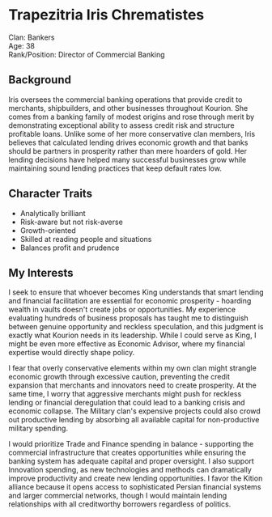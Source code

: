 # Trapezitria Iris Chrematistes

Clan: Bankers  
Age: 38  
Rank/Position: Director of Commercial Banking  

## Background

Iris oversees the commercial banking operations that provide credit to merchants, shipbuilders, and other businesses throughout Kourion. She comes from a banking family of modest origins and rose through merit by demonstrating exceptional ability to assess credit risk and structure profitable loans. Unlike some of her more conservative clan members, Iris believes that calculated lending drives economic growth and that banks should be partners in prosperity rather than mere hoarders of gold. Her lending decisions have helped many successful businesses grow while maintaining sound lending practices that keep default rates low.

## Character Traits

- Analytically brilliant
- Risk-aware but not risk-averse
- Growth-oriented
- Skilled at reading people and situations
- Balances profit and prudence

## My Interests

I seek to ensure that whoever becomes King understands that smart lending and financial facilitation are essential for economic prosperity - hoarding wealth in vaults doesn't create jobs or opportunities. My experience evaluating hundreds of business proposals has taught me to distinguish between genuine opportunity and reckless speculation, and this judgment is exactly what Kourion needs in its leadership. While I could serve as King, I might be even more effective as Economic Advisor, where my financial expertise would directly shape policy.

I fear that overly conservative elements within my own clan might strangle economic growth through excessive caution, preventing the credit expansion that merchants and innovators need to create prosperity. At the same time, I worry that aggressive merchants might push for reckless lending or financial deregulation that could lead to a banking crisis and economic collapse. The Military clan's expensive projects could also crowd out productive lending by absorbing all available capital for non-productive military spending.

I would prioritize Trade and Finance spending in balance - supporting the commercial infrastructure that creates opportunities while ensuring the banking system has adequate capital and proper oversight. I also support Innovation spending, as new technologies and methods can dramatically improve productivity and create new lending opportunities. I favor the Kition alliance because it opens access to sophisticated Persian financial systems and larger commercial networks, though I would maintain lending relationships with all creditworthy borrowers regardless of politics.

